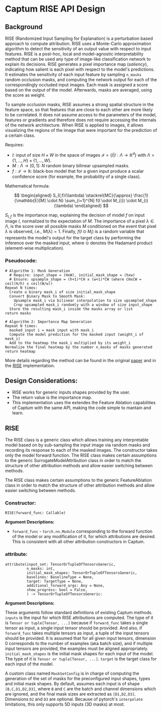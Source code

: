 # Captum RISE API Design

## Background

RISE (Randomized Input Sampling for Explanation) is a perturbation based approach to compute attribution. RISE uses a Monte-Carlo approximation algorithm to detect the sensitivity of an output value with respect to input features. RISE is a post-hoc, local and model-agnostic interpretability method that can be used any type of image-like classification network to explain its decisions. RISE generates a pixel importance map (_saliency_), indicating how salient is each pixel with respect to the model's predictions. It estimates the sensitivity of each input feature by sampling `n_masks` random occlusion masks, and computing the network output for each of the correspondingly occluded input images. Each mask is assigned a score based on the output of the model. Afterwards, masks are averaged, using the score as weight.

To sample occlusion masks, RISE assumes a strong spatial structure in the feature space, so that features that are close to each other are more likely to be correlated. It does not assume access to the parameters of the model, features or gradients and therefore does not require accessing the internals of the network architecture. When RISE is applied to images, it allows visualizing the regions of the image that were important for the prediction of a certain class.

Requires:

* $I$: input of size $H \times W$ in the space of  images $\mathcal{I} = \lbrace I | I : \Lambda \rightarrow \mathbb{R}^{d} \rbrace$ with $\Lambda = \lbrace 1,\dots,H \rbrace \times \lbrace 1,\dots,W \rbrace$.
* $M: \Lambda \rightarrow [0,1]$: $N$ random binary bilinear upsampled masks.
* $f: \mathcal{I} \rightarrow \mathbb{R}$: black-box model that for a given input produce a scalar confidence score (for example, the probability of a single class).

Mathematical formula:

$$
\begin{aligned}
S_{I,f}(\lambda) \stackrel{MC}{\approx} \frac{1}{\mathbb{E}[M] \cdot N} \sum_{i=1}^{N} f(I \odot M_{i}) \cdot M_{i}(\lambda)
\end{aligned}
$$

$S_{I,f}$ is the importance map, explaining the decision of model $f$ on input image $I$, normalized to the expectation of $M$. The importance of a pixel $\lambda \in \Lambda$, is the score over all possible masks $M$ conditioned on the event that pixel $\lambda$ is observed, i.e., $M(\lambda) = 1$. Finally, $f(I \odot M_{i})$ is a random variable that represents the model's output for the target class by performing the inference over the masked input, where $\odot$ denotes the Hadamard product (element-wise multiplication).

### Pseudocode:

```
# Algorithm 1: Mask Generation
  # Require: input_shape = (HxW), initial_mask_shape = (hxw)
  # Ensure: upsample_shape = (h+1)*CH x (w+1)*CW (where CHxCW = ceil(H/h) x ceil(W/w))
Repeat N times:
  Create a binary mask_i of size initial_mask_shape
  Convert Binary Mask to Smooth Mask:
    Upsample mask_i via bilinear interpolation to size upsampled_shape
    Crop upsampled mask_i randomly with a window of size input_shape
  Store the resulting mask_i inside the masks array or list
return masks
```

```
# Algorithm 2: Importance Map Generation
Repeat N times:
  masked_input i = mask input with mask_i
  Compute the model prediction for the masked input (weight_i of mask_i)
  Add to the heatmap the mask_i multiplied by its weight_i
Normalize the final heatmap by the number n_masks of masks generated
return heatmap
```

More details regarding the method can be found in the original [paper](https://arxiv.org/abs/1806.07421) and in the [RISE](https://github.com/eclique/RISE) implementation.

## Design Considerations:

* RISE works for generic inputs shapes provided by the user.
* The return value is the importance map.
* This implementation uses the extendes the Feature Ablation capabilities of Captum with the same API, making the code simple to mantain and learn.

<!--
## Proposed Captum API Design:

The Captum API includes a base class, which is completely generic and allows for implementations of generalized versions of surrogate interpretable model training.

The RISE implementation builds upon this generalized version with a design that closely mimics other attribution methods for users to easily try RISE and compare to existing attribution methods under certain assumptions on the function and interpretable model structure.
-->

## RISE

The RISE class is a generic class which allows training any interpretable model based on by sub-sampling the input image via random masks and recording its response to each of the masked images. The constructor takes only the model forward function. The RISE class makes certain assumptions to the generic SurrogateModelAttribution class in order to match the structure of other attribution methods and allow easier switching between methods.

The RISE class makes certain assumptions to the generic FeatureAblation class in order to match the structure of other attribution methods and allow easier switching between methods.

### **Constructor:**

```
RISE(forward_func: Callable)
```

**Argument Descriptions:**

* `forward_func` - `torch.nn.Module` corresponding to the forward function of the model or any modification of it, for which attributions are desired. This is consistent with all other attribution constructors in Captum.

### **attribute:**

```
attribute(input_set: TensorOrTupleOfTensorsGeneric,
          n_masks: int,
          initial_mask_shapes: TensorOrTupleOfTensorsGeneric,
          baselines: BaselineType = None,
          target: TargetType = None,
          additional_forward_args: Any = None,
          show_progress: bool = False,
          ) -> TensorOrTupleOfTensorsGeneric:
```

**Argument Descriptions:**

These arguments follow standard definitions of existing Captum methods. `inputs` is the input for which RISE attributions are computed. The type of it is `Tensor or tuple[Tensor, ...]` because if `forward_func` takes a single tensor as input, a single input tensor should be provided. And also, if `forward_func` takes multiple tensors as input, a tuple of the input tensors should be provided. It is assumed that for all given input tensors, dimension 0 corresponds to the number of examples (aka batch size), and if multiple input tensors are provided, the examples must be aligned appropriately. `initial_mask_shapes` is the initial mask shapes for each input of the model. The type of it is `Tensor or tuple[Tensor, ...]`. `target` is the target class for each input of the model.

A custom class named `MaskSetConfig` is in charge of computing the generation of the set of masks for the preconfigured input shapes, types and initial mask shapes. By default, assumes each input is of shape `[B,C,D1,D2,D3]`, where `B` and `C` are the batch and channel dimensions which are ignored, and the final mask sizes are extracted as `[D1,D2,D3]`. Dimensions `D2` and `D3` are optional. Because of pytorch's `interpolate` limitations, this only supports 5D inputs (3D masks) at most.
